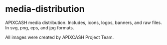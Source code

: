 # media-distribution
APIXCASH media distribution. Includes, icons, logos, banners, and raw files. In svg, png, eps, and jpg formats.

All images were created by APIXCASH Project Team.
